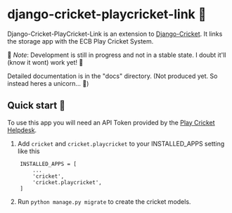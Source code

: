 
django-cricket-playcricket-link 🏏
==================================

Django-Cricket-PlayCricket-Link is an extension to [Django-Cricket](https://github.com/RileyEv/django-cricket/). It links the storage app with the ECB Play Cricket System.

📝 _Note_: Development is still in progress and not in a stable state. I doubt it'll (know it wont) work yet! 🤪

Detailed documentation is in the "docs" directory. (Not produced yet. So instead heres a unicorn... 🦄)


Quick start 🛫
-------------
To use this app you will need an API Token provided by the [Play Cricket Helpdesk](https://play-cricket.ecb.co.uk/hc/en-us/requests/new?ticket_form_id=217809).


1. Add `cricket` and `cricket.playcricket` to your INSTALLED_APPS setting like this

```
    INSTALLED_APPS = [
        ...
        'cricket',
        'cricket.playcricket',
    ]
```

2. Run `python manage.py migrate` to create the cricket models.
